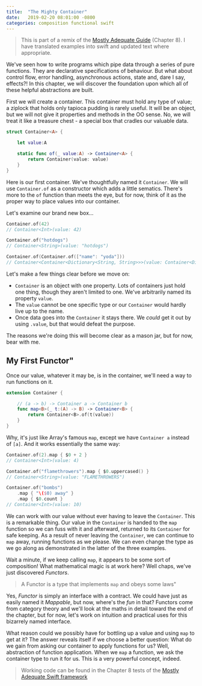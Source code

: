 ```yaml
---
title:  "The Mighty Container"
date:   2019-02-20 08:01:00 -0800
categories: composition functional swift
---
```


> This is part of a remix of the [Mostly Adequate Guide](https://github.com/MostlyAdequate/mostly-adequate-guide) (Chapter 8).  I have translated examples into swift and updated text where appropriate.

We've seen how to write programs which pipe data through a series of pure functions. They are declarative specifications of behaviour. But what about control flow, error handling, asynchronous actions, state and, dare I say, effects?! In this chapter, we will discover the foundation upon which all of these helpful abstractions are built.

First we will create a container. This container must hold any type of value; a ziplock that holds only tapioca pudding is rarely useful. It will be an object, but we will not give it properties and methods in the OO sense. No, we will treat it like a treasure chest - a special box that cradles our valuable data.

```swift
struct Container<A> {

    let value:A

    static func of(_ value:A) -> Container<A> {
        return Container(value: value)
    }
}
```

Here is our first container. We've thoughtfully named it `Container`. We will use `Container.of` as a constructor which adds a little sematics. There's more to the `of` function than meets the eye, but for now, think of it as the proper way to place values into our container.

Let's examine our brand new box...

```swift
Container.of(42)
// Container<Int>(value: 42)

Container.of("hotdogs")
// Container<String>(value: "hotdogs")

Container.of(Container.of(["name": "yoda"]))
// Container<Container<Dictionary<String, String>>>(value: Container<Dictionary<String, String>>(value: ["name": "yoda"]))
```

Let's make a few things clear before we move on:

* `Container` is an object with one property. Lots of containers just hold one thing, though they aren't limited to one. We've arbitrarily named its property `value`.
* The `value` cannot be one specific type or our `Container` would hardly live up to the name.
* Once data goes into the `Container` it stays there. We *could* get it out by using `.value`, but that would defeat the purpose.

The reasons we're doing this will become clear as a mason jar, but for now, bear with me.

## My First Functor"

Once our value, whatever it may be, is in the container, we'll need a way to run functions on it.

```swift
extension Container {

    // (a -> b) -> Container a -> Container b
    func map<B>(_ t:(A) -> B) -> Container<B> {
        return Container<B>.of(t(value))
    }
}
```

Why, it's just like Array's famous `map`, except we have `Container a` instead of `[a]`. And it works essentially the same way:

```swift
Container.of(2).map { $0 + 2 }
// Container<Int>(value: 4)

Container.of("flamethrowers").map { $0.uppercased() }
// Container<String>(value: "FLAMETHROWERS")

Container.of("bombs")
    .map { "\($0) away" }
    .map { $0.count }
// Container<Int>(value: 10)
```

We can work with our value without ever having to leave the `Container`. This is a remarkable thing. Our value in the `Container` is handed to the `map` function so we can fuss with it and afterward, returned to its `Container` for safe keeping. As a result of never leaving the `Container`, we can continue to `map` away, running functions as we please. We can even change the type as we go along as demonstrated in the latter of the three examples.

Wait a minute, if we keep calling `map`, it appears to be some sort of composition! What mathematical magic is at work here? Well chaps, we've just discovered *Functors*.

> A Functor is a type that implements `map` and obeys some laws"

Yes, *Functor* is simply an interface with a contract. We could have just as easily named it *Mappable*, but now, where's the *fun* in that? Functors come from category theory and we'll look at the maths in detail toward the end of the chapter, but for now, let's work on intuition and practical uses for this bizarrely named interface.

What reason could we possibly have for bottling up a value and using `map` to get at it? The answer reveals itself if we choose a better question: What do we gain from asking our container to apply functions for us? Well, abstraction of function application. When we `map` a function, we ask the container type to run it for us. This is a very powerful concept, indeed.

> Working code can be found in the Chapter 8 tests of the [Mostly Adequate Swift framework](https://github.com/ethyreal/mostly-adequate-guide-swift)
